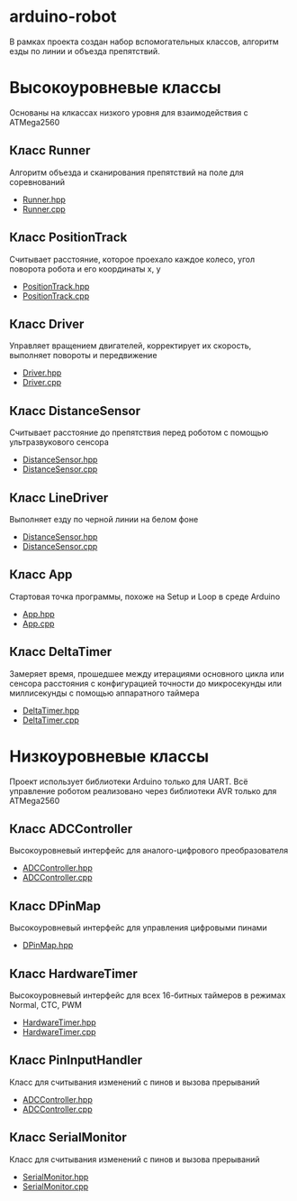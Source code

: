 # arduino-robot

В рамках проекта создан набор вспомогательных классов, алгоритм езды по линии и объезда препятствий.

# Высокоуровневые классы
Основаны на клкассах низкого уровня для взаимодействия с ATMega2560
## Класс Runner
Алгоритм объезда и сканирования препятствий на поле для соревнований
- [Runner.hpp](https://github.com/BinaryCat17/arduino-robot/blob/master/src/Runner.hpp)
- [Runner.cpp](https://github.com/BinaryCat17/arduino-robot/blob/master/src/Runner.cpp)

## Класс PositionTrack
Считывает расстояние, которое проехало каждое колесо, угол поворота робота и его координаты x, y
- [PositionTrack.hpp](https://github.com/BinaryCat17/arduino-robot/blob/master/src/PositionTrack.hpp)
- [PositionTrack.cpp](https://github.com/BinaryCat17/arduino-robot/blob/master/src/PositionTrack.cpp)

## Класс Driver
Управляет вращением двигателей, корректирует их скорость, выполняет повороты и передвижение
- [Driver.hpp](https://github.com/BinaryCat17/arduino-robot/blob/master/src/Driver.hpp)
- [Driver.cpp](https://github.com/BinaryCat17/arduino-robot/blob/master/src/Driver.cpp)

## Класс DistanceSensor
Считывает расстояние до препятствия перед роботом с помощью ультразвукового сенсора
- [DistanceSensor.hpp](https://github.com/BinaryCat17/arduino-robot/blob/master/src/DistanceSensor.hpp)
- [DistanceSensor.cpp](https://github.com/BinaryCat17/arduino-robot/blob/master/src/DistanceSensor.cpp)

## Класс LineDriver
Выполняет езду по черной линии на белом фоне
- [DistanceSensor.hpp](https://github.com/BinaryCat17/arduino-robot/blob/master/src/DistanceSensor.hpp)
- [DistanceSensor.cpp](https://github.com/BinaryCat17/arduino-robot/blob/master/src/DistanceSensor.cpp)

## Класс App
Стартовая точка программы, похоже на Setup и Loop в среде Arduino
- [App.hpp](https://github.com/BinaryCat17/arduino-robot/blob/master/src/App.hpp)
- [App.cpp](https://github.com/BinaryCat17/arduino-robot/blob/master/src/App.cpp)

## Класс DeltaTimer
Замеряет время, прошедшее между итерациями основного цикла или сенсора расстояния
с конфигурацией точности до микросекунды или миллисекунды с помощью аппаратного таймера
- [DeltaTimer.hpp](https://github.com/BinaryCat17/arduino-robot/blob/master/src/DeltaTimer.hpp)
- [DeltaTimer.cpp](https://github.com/BinaryCat17/arduino-robot/blob/master/src/DeltaTimer.cpp)

# Низкоуровневые классы
Проект использует библиотеки Arduino только для UART. Всё управление роботом реализовано через библиотеки AVR только для ATMega2560
## Класс ADCController
Высокоуровневый интерфейс для аналого-цифрового преобразователя
- [ADCController.hpp](https://github.com/BinaryCat17/arduino-robot/blob/master/src/AVRLib/ADCController.hpp)
- [ADCController.cpp](https://github.com/BinaryCat17/arduino-robot/blob/master/src/AVRLib/ADCController.cpp)

## Класс DPinMap
Высокоуровневый интерфейс для управления цифровыми пинами
- [DPinMap.hpp](https://github.com/BinaryCat17/arduino-robot/blob/master/src/AVRLib/DPinMap.hpp)

## Класс HardwareTimer
Высокоуровневый интерфейс для всех 16-битных таймеров в режимах Normal, CTC, PWM
- [HardwareTimer.hpp](https://github.com/BinaryCat17/arduino-robot/blob/master/src/AVRLib/HardwareTimer.hpp)
- [HardwareTimer.cpp](https://github.com/BinaryCat17/arduino-robot/blob/master/src/AVRLib/HardwareTimer.cpp)

## Класс PinInputHandler
Класс для считывания изменений с пинов и вызова прерываний
- [ADCController.hpp](https://github.com/BinaryCat17/arduino-robot/blob/master/src/AVRLib/PinInputHandler.hpp)
- [ADCController.cpp](https://github.com/BinaryCat17/arduino-robot/blob/master/src/AVRLib/PinInputHandler.cpp)

## Класс SerialMonitor
Класс для считывания изменений с пинов и вызова прерываний
- [SerialMonitor.hpp](https://github.com/BinaryCat17/arduino-robot/blob/master/src/AVRLib/SerialMonitor.hpp)
- [SerialMonitor.cpp](https://github.com/BinaryCat17/arduino-robot/blob/master/src/AVRLib/SerialMonitor.cpp)
